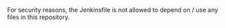 For security reasons, the Jenkinsfile is not allowed to depend on / use any files in this repository.
